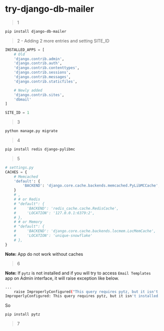 # try-django-db-mailer

> 1

```bash
pip install django-db-mailer
```

> 2 - Adding 2 more entries and setting SITE_ID

```python
INSTALLED_APPS = [
	# Old
    'django.contrib.admin',
    'django.contrib.auth',
    'django.contrib.contenttypes',
    'django.contrib.sessions',
    'django.contrib.messages',
    'django.contrib.staticfiles',

    # Newly added
    'django.contrib.sites',
    'dbmail'
]

SITE_ID = 1
```

> 3

```bash
python manage.py migrate
```

> 4

```bash
pip install redis django-pylibmc
```

> 5

```python
# settings.py
CACHES = {
    # Memcached
    'default': {
        'BACKEND': 'django.core.cache.backends.memcached.PyLibMCCache',
    }
    # ,
    # # or Redis
    # "default": {
    #     'BACKEND': 'redis_cache.cache.RedisCache',
    #     'LOCATION': '127.0.0.1:6379:2',
    # },
    # # or Memory
    # "default": {
    #     'BACKEND': 'django.core.cache.backends.locmem.LocMemCache',
    #     'LOCATION': 'unique-snowflake'
    # },
}
```

**Note:** App do not work without caches

> 6

**Note:** If `pytz` is not installed and if you will try to access `Email Templates` app on Admin interface, it will raise exception like below.

```bash
...
    raise ImproperlyConfigured("This query requires pytz, but it isn't installed.")
ImproperlyConfigured: This query requires pytz, but it isn't installed.
```

So

```bash
pip install pytz
```

> 7




